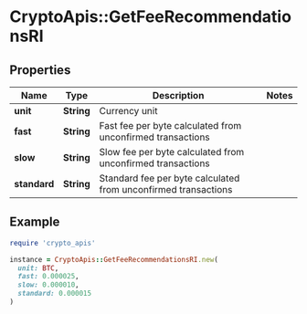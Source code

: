 # CryptoApis::GetFeeRecommendationsRI

## Properties

| Name | Type | Description | Notes |
| ---- | ---- | ----------- | ----- |
| **unit** | **String** | Currency unit |  |
| **fast** | **String** | Fast fee per byte calculated from unconfirmed transactions |  |
| **slow** | **String** | Slow fee per byte calculated from unconfirmed transactions |  |
| **standard** | **String** | Standard fee per byte calculated from unconfirmed transactions |  |

## Example

```ruby
require 'crypto_apis'

instance = CryptoApis::GetFeeRecommendationsRI.new(
  unit: BTC,
  fast: 0.000025,
  slow: 0.000010,
  standard: 0.000015
)
```

